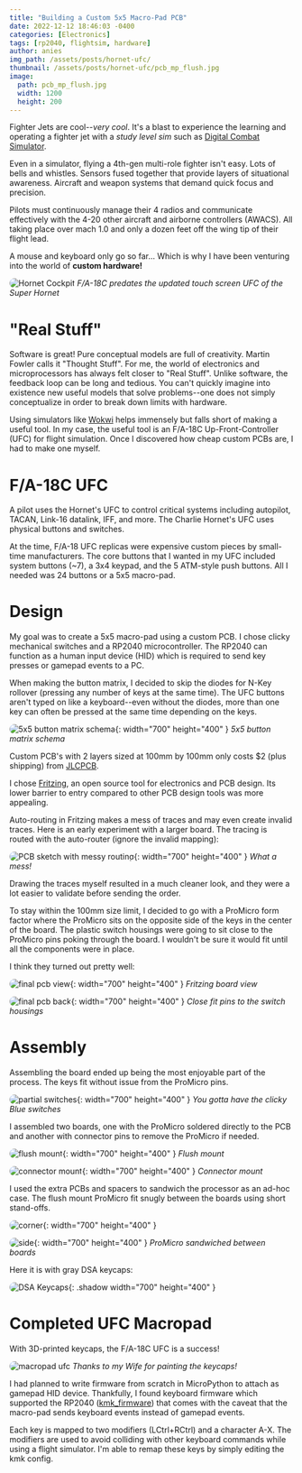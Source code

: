 ```yaml
---
title: "Building a Custom 5x5 Macro-Pad PCB"
date: 2022-12-12 18:46:03 -0400
categories: [Electronics]
tags: [rp2040, flightsim, hardware]
author: anies
img_path: /assets/posts/hornet-ufc/
thumbnail: /assets/posts/hornet-ufc/pcb_mp_flush.jpg
image:
  path: pcb_mp_flush.jpg
  width: 1200
  height: 200
---
```

<style>
img {
  border-radius: 10px;
}
</style>

Fighter Jets are cool--_very cool_. It's a blast to experience the learning and operating a fighter jet with a _study level sim_ such as [Digital Combat Simulator](https://www.digitalcombatsimulator.com/en/).

Even in a simulator, flying a 4th-gen multi-role fighter isn't easy. Lots of bells and whistles. Sensors fused together that provide layers of situational awareness. Aircraft and weapon systems that demand quick focus and precision.

Pilots must continuously manage their 4 radios and communicate effectively with the 4-20 other aircraft and airborne controllers (AWACS). All taking place over mach 1.0 and only a dozen feet off the wing tip of their flight lead.

A mouse and keyboard only go so far… Which is why I have been venturing into the world of **custom hardware!**

![Hornet Cockpit](hornet_cockpit.jpeg)
_F/A-18C predates the updated touch screen UFC of the Super Hornet_

# "Real Stuff"

Software is great! Pure conceptual models are full of creativity. Martin Fowler calls it "Thought Stuff". For me, the world of electronics and microprocessors has always felt closer to "Real Stuff". Unlike software, the feedback loop can be long and tedious. You can't quickly imagine into existence new useful models that solve problems--one does not simply conceptualize in order to break down limits with hardware.

Using simulators like [Wokwi](https://wokwi.com/) helps immensely but falls short of making a useful tool. In my case, the useful tool is an F/A-18C Up-Front-Controller (UFC) for flight simulation. Once I discovered how cheap custom PCBs are, I had to make one myself.

# F/A-18C UFC

A pilot uses the Hornet's UFC to control critical systems including autopilot, TACAN, Link-16 datalink, IFF, and more. The Charlie Hornet's UFC uses physical buttons and switches.

At the time, F/A-18 UFC replicas were expensive custom pieces by small-time manufacturers. The core buttons that I wanted in my UFC included system buttons (~7), a 3x4 keypad, and the 5 ATM-style push buttons. All I needed was 24 buttons or a 5x5 macro-pad.

# Design

My goal was to create a 5x5 macro-pad using a custom PCB.
I chose clicky mechanical switches and a RP2040 microcontroller. The RP2040 can function as a human input device (HID) which is required to send key presses or gamepad events to a PC.

When making the button matrix, I decided to skip the diodes for N-Key rollover (pressing any number of keys at the same time).
The UFC buttons aren't typed on like a keyboard--even without the diodes, more than one key can often be pressed at the same time depending on the keys.

![5x5 button matrix schema](fritzing_schema_view_small.png){: width="700" height="400" }
_5x5 button matrix schema_

Custom PCB's with 2 layers sized at 100mm by 100mm only costs $2 (plus shipping) from [JLCPCB](https://jlcpcb.com/).

I chose [Fritzing](https://fritzing.org/), an open source tool for electronics and PCB design. Its lower barrier to entry compared to other PCB design tools was more appealing.

Auto-routing in Fritzing makes a mess of traces and may even create invalid traces. Here is an early experiment with a larger board. The tracing is routed with the auto-router (ignore the invalid mapping):

![PCB sketch with messy routing](autoroute.png "auto route"){: width="700" height="400" }
_What a mess!_

Drawing the traces myself resulted in a much cleaner look, and they were a lot easier to validate before sending the order.

To stay within the 100mm size limit, I decided to go with a ProMicro form factor where the ProMicro sits on the opposite side of the keys in the center of the board. The plastic switch housings were going to sit close to the ProMicro pins poking through the board. I wouldn't be sure it would fit until all the components were in place.

I think they turned out pretty well:

![final pcb view](fritzing_board_view.png){: width="700" height="400" }
_Fritzing board view_

![final pcb back](pcb_raw_back.jpg){: width="700" height="400" }
_Close fit pins to the switch housings_

# Assembly

Assembling the board ended up being the most enjoyable part of the process. The keys fit without issue from the ProMicro pins.

![partial switches](pcb_partial_switches.jpg){: width="700" height="400" }
_You gotta have the clicky Blue switches_

I assembled two boards, one with the ProMicro soldered directly to the PCB and another with connector pins to remove the ProMicro if needed.

![flush mount](pcb_mp_flush.jpg){: width="700" height="400" }
_Flush mount_

![connector mount](pcb_mp_connectors.jpg){: width="700" height="400" }
_Connector mount_

I used the extra PCBs and spacers to sandwich the processor as an ad-hoc case. The flush mount ProMicro fit snugly between the boards using short stand-offs.

![corner](pcb_assembled_corner.MP.jpg){: width="700" height="400" }

![side](pcb_assembled_side.jpg){: width="700" height="400" }
_ProMicro sandwiched between boards_

Here it is with gray DSA keycaps:

![DSA Keycaps](macropad_dsa_keys.jpg){: .shadow width="700" height="400" }

# Completed UFC Macropad

With 3D-printed keycaps, the F/A-18C UFC is a success!

![macropad ufc](macropad_ufc.jpg)
_Thanks to my Wife for painting the keycaps!_

I had planned to write firmware from scratch in MicroPython to attach as gamepad HID device. Thankfully, I found keyboard firmware which supported the RP2040 ([kmk_firmware](https://github.com/KMKfw/kmk_firmware)) that comes with the caveat that the macro-pad sends keyboard events instead of gamepad events.

Each key is mapped to two modifiers (LCtrl+RCtrl) and a character A-X. The modifiers are used to avoid colliding with other keyboard commands while using a flight simulator. I'm able to remap these keys by simply editing the kmk config.
